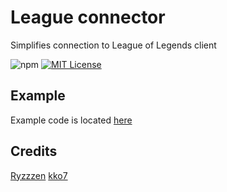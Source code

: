 # League connector

Simplifies connection to League of Legends client

![npm](https://img.shields.io/npm/v/league-connector) [![MIT License](https://img.shields.io/npm/l/league-connector.svg?style=flat-square)](http://opensource.org/licenses/MIT)

## Example

Example code is located [here](https://github.com/kko7/league-connector/blob/master/example.js)

## Credits

[Ryzzzen](https://github.com/Ryzzzen)
[kko7](https://github.com/kko7)
